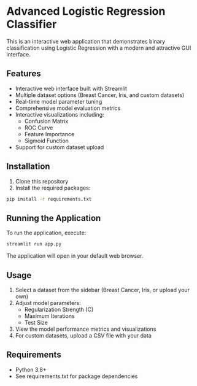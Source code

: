 # Advanced Logistic Regression Classifier

This is an interactive web application that demonstrates binary classification using Logistic Regression with a modern and attractive GUI interface.

## Features

- Interactive web interface built with Streamlit
- Multiple dataset options (Breast Cancer, Iris, and custom datasets)
- Real-time model parameter tuning
- Comprehensive model evaluation metrics
- Interactive visualizations including:
  - Confusion Matrix
  - ROC Curve
  - Feature Importance
  - Sigmoid Function
- Support for custom dataset upload

## Installation

1. Clone this repository
2. Install the required packages:
```bash
pip install -r requirements.txt
```

## Running the Application

To run the application, execute:
```bash
streamlit run app.py
```

The application will open in your default web browser.

## Usage

1. Select a dataset from the sidebar (Breast Cancer, Iris, or upload your own)
2. Adjust model parameters:
   - Regularization Strength (C)
   - Maximum Iterations
   - Test Size
3. View the model performance metrics and visualizations
4. For custom datasets, upload a CSV file with your data

## Requirements

- Python 3.8+
- See requirements.txt for package dependencies 